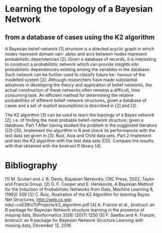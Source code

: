 # Learning the topology of a Bayesian Network
## from a database of cases using the K2 algorithm
A Bayesian belief-network [1] structure is a directed acyclic graph in which nodes represent domain vari-
ables and arcs between nodes represent probabilistic dependencies [2]. Given a database of records, it is
interesting to construct a probabilistic network which can provide insights into probabilistic dependencies
existing among the variables in the database. Such network can be further used to classify future be-
haviour of the modelled system [2]. Although researchers have made substantial advances in developing
the theory and application of belief networks, the actual construction of these networks often remains a
difficult, time consuming task. An efficient method for determining the relative probabilities of different
belief-network structures, given a database of cases and a set of explicit assumptions is described in [2]
and [3].

The K2 algorithm [3] can be used to learn the topology of a Bayes network [2], i.e. of finding the most
probable belief-network structure, given a database.
Part 1 After having studied the problem in the suggested literature ([2]-[3]), Implement the algorithm
in R and check its performances with the test data set given in [3]: Ruiz, Asia and Child data sets.
Part 2 Implement and test the K2 algorithm with the test data sets ([3]). Compare the results with that
obtained with the bnstruct R library [4].

# Bibliography
[1] M. Scutari and J. B. Denis, Bayesian Networks, CRC Press, 2022, Taylor and Francis Group.
[2] G. F. Cooper and E. Herskovits, A Bayesian Method for the Induction of Probabilistic Networks from
Data, Machine Learning 9, (1992) 309
[3] C. Ruiz, Illustration of the K2 Algorithm for learning Bayes Net Structures, http://web.cs.wpi.
edu/~cs539/s11/Projects/k2_algorithm.pdf
[4] A. Franzin et al., bnstruct: an R package for Bayesian Network structure learning in the presence
of missing data, Bioinformatics 33(8) (2017) 1250
[5] F. Sambo and A. Franzin, bnstruct: an R package for Bayesian Network Structure Learning with
missing data, December 12, 2016